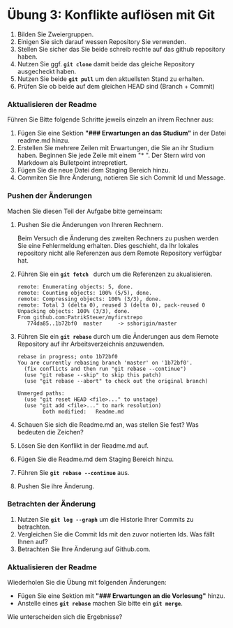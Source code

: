 # Übung 3: Konflikte auflösen mit Git

1. Bilden Sie Zweiergruppen.
2. Einigen Sie sich darauf wessen Repository Sie verwenden.
3. Stellen Sie sicher das Sie beide schreib rechte auf das github repository haben. 
3. Nutzen Sie ggf. **`git clone`** damit beide das gleiche Repository ausgecheckt haben.
4. Nutzen Sie beide **`git pull`** um den aktuellsten Stand zu erhalten.
5. Prüfen Sie ob beide auf dem gleichen HEAD sind (Branch + Commit)

### Aktualisieren der Readme
Führen Sie Bitte folgende Schritte jeweils einzeln an ihrem Rechner aus:

1. Fügen Sie eine Sektion **"### Erwartungen an das Studium"** in der Datei readme.md hinzu. 
2. Erstellen Sie mehrere Zeilen mit Erwartungen, die Sie an ihr Studium haben. Beginnen Sie jede Zeile mit einem "* ". Der Stern wird von Markdown als Bulletpoint intrepretiert. 
3. Fügen Sie die neue Datei dem Staging Bereich hinzu.
4. Commiten Sie Ihre Änderung, notieren Sie sich Commit Id und Message.

### Pushen der Änderungen
Machen Sie diesen Teil der Aufgabe bitte gemeinsam:

1. Pushen Sie die Änderungen von Ihreren Rechnern. 
	
	Beim Versuch die Änderung des zweiten Rechners zu pushen werden  Sie eine Fehlermeldung erhalten. Dies geschieht, da Ihr lokales repository nicht alle Referenzen aus dem Remote Repository verfügbar hat. 
3. Führen Sie ein **`git fetch `** durch um die Referenzen zu akualisieren.

	```
	remote: Enumerating objects: 5, done.
	remote: Counting objects: 100% (5/5), done.
	remote: Compressing objects: 100% (3/3), done.
	remote: Total 3 (delta 0), reused 3 (delta 0), pack-reused 0
	Unpacking objects: 100% (3/3), done.
	From github.com:PatrikSteuer/myfirstrepo
	   774da85..1b72bf0  master     -> sshorigin/master
	```

4. Führen Sie ein **`git rebase`** durch um die Änderungen aus dem Remote Repository auf ihr Arbeitsverzeichnis anzuwenden.

	```
	rebase in progress; onto 1b72bf0
	You are currently rebasing branch 'master' on '1b72bf0'.
	  (fix conflicts and then run "git rebase --continue")
	  (use "git rebase --skip" to skip this patch)
	  (use "git rebase --abort" to check out the original branch)
	
	Unmerged paths:
	  (use "git reset HEAD <file>..." to unstage)
	  (use "git add <file>..." to mark resolution)
	        both modified:   Readme.md
	```

5. Schauen Sie sich die Readme.md an, was stellen Sie fest? Was bedeuten die Zeichen?
6. Lösen Sie den Konflikt in der Readme.md auf. 
7. Fügen Sie die Readme.md dem Staging Bereich hinzu.
8. Führen Sie **`git rebase --continue`** aus.
9. Pushen Sie ihre Änderung.

### Betrachten der Änderung
1. Nutzen Sie **`git log --graph`** um die Historie Ihrer Commits zu betrachten. 
2. Vergleichen Sie die Commit Ids mit den zuvor notierten Ids. Was fällt Ihnen auf?
3. Betrachten Sie Ihre Änderung auf Github.com.

### Aktualisieren der Readme 
Wiederholen Sie die Übung mit folgenden Änderungen:

* Fügen Sie eine Sektion mit **"### Erwartungen an die Vorlesung"** hinzu. 
* Anstelle eines **`git rebase`** machen Sie bitte ein **`git merge`**. 

Wie unterscheiden sich die Ergebnisse?

